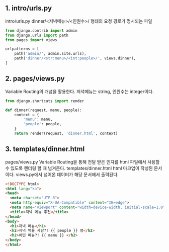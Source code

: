 ## 1. intro/urls.py

intro/urls.py
dinner/<저녁메뉴>/<인원수>/ 형태의 요청 경로가 명시되는 파일

```python
from django.contrib import admin
from django.urls import path
from pages import views

urlpatterns = [
    path('admin/', admin.site.urls),
    path('dinner/<str:menu>/<int:people>/', views.dinner),
]
```

## 2. pages/views.py

Variable Routing의 개념을 활용한다.
저녁메뉴는 string, 인원수는 integer이다.

```python
from django.shortcuts import render

def dinner(request, menu, people):
    context = {
        'menu': menu, 
        'people': people,
    }
    return render(request, 'dinner.html', context)
```

## 3. templates/dinner.html

pages/views.py
Variable Routing을 통해 전달 받은 인자를 html 파일에서 사용할 수 있도록
렌더링 할 때 넘겨준다.
templates/dinner.html
html 마크업이 작성된 문서이다.
views.py에서 넘어온 데이터가 해당 문서에서 출력된다.

```html
<!DOCTYPE html>
<html lang="ko">
<head>
  <meta charset="UTF-8">
  <meta http-equiv="X-UA-Compatible" content="IE=edge">
  <meta name="viewport" content="width=device-width, initial-scale=1.0">
  <title>저녁 메뉴 추천</title>
</head>
<body>
  <h1>저녁 메뉴</h1>
  <h2>저녁 먹을 사람?! {{ people }} 명</h2>
  <h2>어떤 메뉴?! {{ menu }} </h2>
</body>
</html>
```
